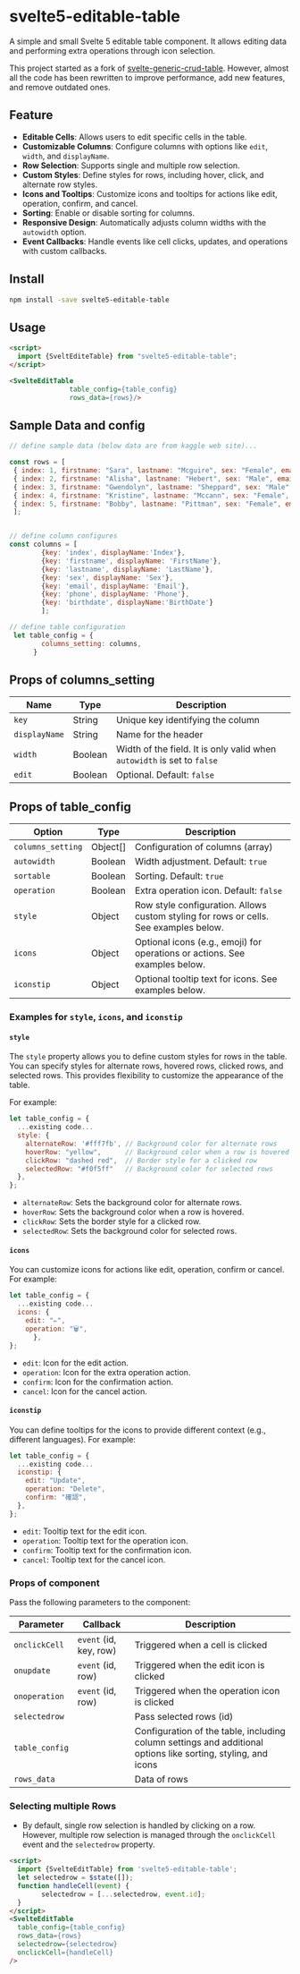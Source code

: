 # svelte5-editable-table

A simple and small Svelte 5 editable table component. It allows editing data and performing extra operations through icon selection.

This project started as a fork of [svelte-generic-crud-table](https://github.com/ivosdc/svelte-generic-crud-table). However, almost all the code has been rewritten to improve performance, add new features, and remove outdated ones. 

## Feature

- **Editable Cells**: Allows users to edit specific cells in the table.
- **Customizable Columns**: Configure columns with options like `edit`, `width`, and `displayName`.
- **Row Selection**: Supports single and multiple row selection.
- **Custom Styles**: Define styles for rows, including hover, click, and alternate row styles.
- **Icons and Tooltips**: Customize icons and tooltips for actions like edit, operation, confirm, and cancel.
- **Sorting**: Enable or disable sorting for columns.
- **Responsive Design**: Automatically adjusts column widths with the `autowidth` option.
- **Event Callbacks**: Handle events like cell clicks, updates, and operations with custom callbacks.


## Install

```sh
npm install -save svelte5-editable-table 
```

## Usage

```html
<script> 
  import {SveltEditeTable} from "svelte5-editable-table";  
</script> 

<SvelteEditTable  
               table_config={table_config}
               rows_data={rows}/>  
```


## Sample Data and config

```js
// define sample data (below data are from kaggle web site)...

const rows = [
 { index: 1, firstname: "Sara", lastname: "Mcguire", sex: "Female", email: "tsharp@example.net", phone: "(971)643-6089x9160", birthdate: "17-08-21" },
 { index: 2, firstname: "Alisha", lastname: "Hebert", sex: "Male", email: "vincentgarrett@example.net", phone: "+1-114-355-1841x78347", birthdate: "28-06-69" },
 { index: 3, firstname: "Gwendolyn", lastname: "Sheppard", sex: "Male", email: "mercadon@example.com", phone: "9017807728", birthdate: "25-09-15" },
 { index: 4, firstname: "Kristine", lastname: "Mccann", sex: "Female", email: "lindsay55@example.com", phone: "+1-607-333-9911x59088", birthdate: "27-07-78" },
 { index: 5, firstname: "Bobby", lastname: "Pittman", sex: "Female", email: "blevins@example.com", phone: "3739847538", birthdate: "17-11-89" }, 
 ];


// define column configures
const columns = [            
        {key: 'index', displayName:'Index'},
        {key: 'firstname', displayName: 'FirstName'},
        {key: 'lastname', displayName: 'LastName'},
        {key: 'sex', displayName: 'Sex'},
        {key: 'email', displayName: 'Email'},
        {key: 'phone', displayName: 'Phone'},
        {key: 'birthdate', displayName:'BirthDate'}
        ];

// define table configuration
 let table_config = {             
        columns_setting: columns,        
      }        
```

 ## Props of columns_setting

| Name           | Type          | Description                                                             |
| --------------- | -------------| ----------------------------------------------------------------------- |
| `key`          | String        | Unique key identifying the column                                       |
| `displayName`  | String        | Name for the header                                                     |
| `width`        | Boolean       | Width of the field. It is only valid when `autowidth` is set to `false` |
| `edit`         | Boolean       | Optional. Default: `false`                                              |

## Props of table_config

| Option                     | Type            | Description                                                             |
| -------------------------- | --------------- | ----------------------------------------------------------------------- |
| `columns_setting`          | Object[]        | Configuration of columns (array)                                        |
| `autowidth`                | Boolean         | Width adjustment. Default: `true`                                       |
| `sortable`                 | Boolean         | Sorting. Default: `true`                                                |
| `operation`                | Boolean         | Extra operation icon. Default: `false`                                  |
| `style`                    | Object          | Row style configuration. Allows custom styling for rows or cells. See examples below. |
| `icons`                    | Object          | Optional icons (e.g., emoji) for operations or actions. See examples below. |
| `iconstip`                 | Object          | Optional tooltip text for icons. See examples below.                    |

### Examples for `style`, `icons`, and `iconstip`

#### `style`

The `style` property allows you to define custom styles for rows in the table. You can specify styles for alternate rows, hovered rows, clicked rows, and selected rows. This provides flexibility to customize the appearance of the table.

For example:

```js
let table_config = {
  ...existing code...
  style: {
    alternateRow: '#fff7fb', // Background color for alternate rows
    hoverRow: "yellow",      // Background color when a row is hovered
    clickRow: "dashed red",  // Border style for a clicked row
    selectedRow: "#f0f5ff"   // Background color for selected rows
  },
};
```

- `alternateRow`: Sets the background color for alternate rows.
- `hoverRow`: Sets the background color when a row is hovered.
- `clickRow`: Sets the border style for a clicked row.
- `selectedRow`: Sets the background color for selected rows.

#### `icons`

You can customize icons for actions like edit, operation, confirm or cancel. For example:

```js
let table_config = {
  ...existing code...
  icons: {
    edit: "✏️",
    operation: "🗑️",
      },
};
```

- `edit`: Icon for the edit action.
- `operation`: Icon for the extra operation action.
- `confirm`: Icon for the confirmation action.
- `cancel`: Icon for the cancel action.

#### `iconstip`

You can define tooltips for the icons to provide different context (e.g., different languages). For example:

```js
let table_config = {
  ...existing code...
  iconstip: {
    edit: "Update",
    operation: "Delete",
    confirm: "確認",
  },
};
```

- `edit`: Tooltip text for the edit icon.
- `operation`: Tooltip text for the operation icon.
- `confirm`: Tooltip text for the confirmation icon.
- `cancel`: Tooltip text for the cancel icon.

### Props of component

Pass the following parameters to the component:

| Parameter      | Callback            | Description                                                             |
| -------------- | ------------------- | ----------------------------------------------------------------------- |
| `onclickCell`  | `event` (id, key, row) | Triggered when a cell is clicked                                        |
| `onupdate`     | `event` (id, row)   | Triggered when the edit icon is clicked                                 |
| `onoperation`  | `event` (id, row)   | Triggered when the operation icon is clicked                            |
| `selectedrow`  |                     | Pass selected rows (id)                                                 |
| `table_config` |                     | Configuration of the table, including column settings and additional options like sorting, styling, and icons |
| `rows_data`    |                     | Data of rows                                                            |

### Selecting multiple Rows

- By default, single row selection is handled by clicking on a row. However, multiple row selection is managed through the `onclickCell` event and the `selectedrow` property.

```html
<script>  
  import {SvelteEditTable} from 'svelte5-editable-table';
  let selectedrow = $state([]);
  function handleCell(event) {       
        selectedrow = [...selectedrow, event.id];        
  }
</script> 
<SvelteEditTable
  table_config={table_config}
  rows_data={rows}
  selectedrow={selectedrow}
  onclickCell={handleCell}  
/> 
```





